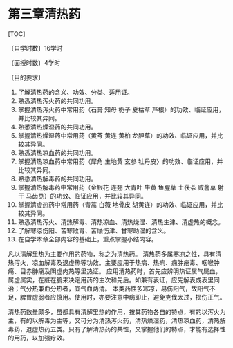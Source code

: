 # 第三章清热药

[TOC]

〔自学时数〕16学时

〔面授时数〕4学时

〔目的要求〕

1. 了解清热药的含义、功效、分类、适用证。
2. 熟悉清热泻火药的共同功用。
3. 掌握清热泻火药中常用药（石膏 知母  栀子  夏枯草  芦根）的功效、临证应用，并比较其异同。
4. 熟悉清热燥湿药的共同功用。
5. 掌握清热燥湿药中常用药（黄芩 黄连  黄柏  龙胆草）的功效、临证应用，并比较其异同。
6. 熟悉清热凉血药的共同功用。
7. 掌握清热凉血药中常用药（犀角 生地黄  玄参  牡丹皮〉的功效、临证应用，并比较其异同。
8. 熟悉清热解毒药的共同功用。
9. 掌握清热解毒药中常用药（金银花  连翘  大青叶  牛黄  鱼腥草  土茯苓  败酱草  射干 马齿苋）的功效、临证应用，并比较其异同。
10. 掌握清虚热药中常用药（青蒿  白薇  地骨皮  胡黄连）的功效、临证应用，并比较其异同。
11. 熟悉清热泻火、清热解毒、清热凉血、清热燥湿、清热生津、清虚热的概念。
12. 了解寒凉伤阳、苦寒败胃、苦燥伤津、甘寒助湿的含义。
13. 在自学本章全部内容的基础上，重点掌握小结内容。

凡以清解里热为主要作用的药物，称之为清热药。
清热药多属寒凉之性，具有清热泻火，凉血解毒及退虚热等功效。主要应用于热病、热痢、痈肿疮毒、咽喉肿痛、目赤肿痛及阴虚内热等里热证。
应用清热药时，首先应辨明热证属气属血，属虚属实，在脏在腑来决定用药的主次和先后。如兼有表证，应先解表或表里同治；气分热兼血分热者，宜气血两清。
本类药性多寒凉，易伤阳气，故阳气不足，脾胃虚弱者应慎用。使用时，亦要注意中病即止，避免克伐太过，损伤正气。

清热药数量颇多，虽都具有清解里热的作用，按其药物各自的特点，有的以泻火为主，有的以解毒为主等，又可分为清热泻火药，清热燥湿药，清热凉血药，清热解毒药，退虚热药五类。只有了解清热药的共性，又掌握他们的特点，才能有选择性的用药，以加强疗效。